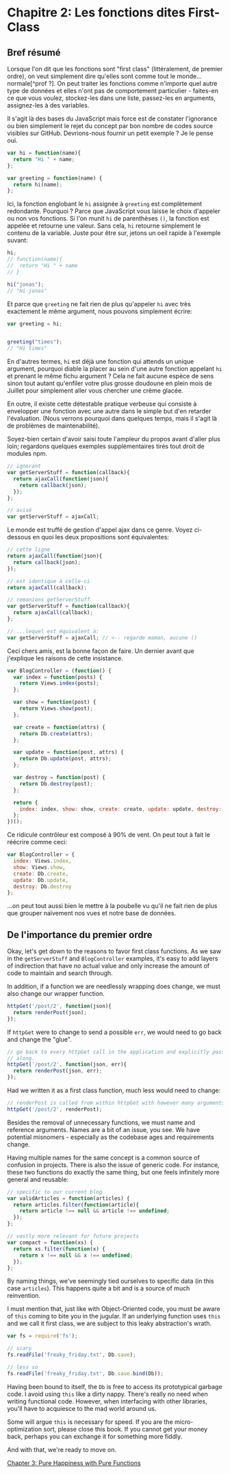 # Chapitre 2: Les fonctions dites First-Class

## Bref résumé
Lorsque l'on dit que les fonctions sont "first class" (littéralement, de premier ordre), on
veut simplement dire qu'elles sont comme tout le monde... normale[^prof ?]. On peut traiter les
fonctions comme n'importe quel autre type de données et elles n'ont pas de comportement
particulier - faites-en ce que vous voulez, stockez-les dans une liste, passez-les en
arguments, assignez-les à des variables.

Il s'agit là des bases du JavaScript mais force est de constater l'ignorance ou bien simplement
le rejet du concept par bon nombre de codes source visibles sur GitHub. Devrions-nous fournir
un petit exemple ? Je le pense oui.

```js
var hi = function(name){
  return "Hi " + name;
};

var greeting = function(name) {
  return hi(name);
};
```

Ici, la fonction englobant le `hi` assignée à `greeting` est complètement redondante. Pourquoi
? Parce que JavaScript vous laisse le choix d'appeler ou non vos fonctions. Si l'on munit `hi`
de parenthèses `()`, la fonction est appelée et retourne une valeur. Sans cela, `hi` retourne
simplement le contenu de la variable. Juste pour être sur, jetons un oeil rapide à l'exemple
suvant:

```js
hi;
// function(name){
//  return "Hi " + name
// }

hi("jonas");
// "Hi jonas"
```

Et parce que `greeting` ne fait rien de plus qu'appeler `hi` avec très exactement le même
argument, nous pouvons simplement écrire:

```js
var greeting = hi;


greeting("times");
// "Hi times"
```

En d'autres termes, `hi` est déjà une fonction qui attends un unique argument, pourquoi diable
la placer au sein d'une autre fonction appelant `hi` et prenant le même fichu argument ? Cela
ne fait aucune espèce de sens sinon tout autant qu'enfiler votre plus grosse doudoune en plein
mois de Juillet pour simplement aller vous chercher une crème glacée.

En outre, il existe cette détestable pratique verbeuse qui consiste à envelopper une fonction
avec une autre dans le simple but d'en retarder l'évaluation. (Nous verrons pourquoi dans
quelques temps, mais il s'agit là de problèmes de maintenabilité).

Soyez-bien certain d'avoir saisi toute l'ampleur du propos avant d'aller plus loin; regardons
quelques exemples supplémentaires tirés tout droit de modules npm.

```js
// ignorant
var getServerStuff = function(callback){
  return ajaxCall(function(json){
    return callback(json);
  });
};

// avisé
var getServerStuff = ajaxCall;
```

Le monde est truffé de gestion d'appel ajax dans ce genre. Voyez ci-dessous en quoi les deux
propositions sont équivalentes:

```js
// cette ligne
return ajaxCall(function(json){
  return callback(json);
});

// est identique à celle-ci
return ajaxCall(callback);

// remanions getServerStuff
var getServerStuff = function(callback){
  return ajaxCall(callback);
};

// ...lequel est équivalent à:
var getServerStuff = ajaxCall; // <-- regarde maman, aucune ()
```

Ceci chers amis, est la bonne façon de faire. Un dernier avant que j'explique les raisons de
cette insistance.

```js
var BlogController = (function() {
  var index = function(posts) {
    return Views.index(posts);
  };

  var show = function(post) {
    return Views.show(post);
  };

  var create = function(attrs) {
    return Db.create(attrs);
  };

  var update = function(post, attrs) {
    return Db.update(post, attrs);
  };

  var destroy = function(post) {
    return Db.destroy(post);
  };

  return {
    index: index, show: show, create: create, update: update, destroy: destroy
  };
})();
```

Ce ridicule contrôleur est composé à 90% de vent. On peut tout à fait le réécrire comme ceci:

```js
var BlogController = {
  index: Views.index,
  show: Views.show,
  create: Db.create,
  update: Db.update,
  destroy: Db.destroy
};
```

...on peut tout aussi bien le mettre à la poubelle vu qu'il ne fait rien de plus que grouper
naïvement nos vues et notre base de données.

## De l'importance du premier ordre

Okay, let's get down to the reasons to favor first class functions. As we saw in the `getServerStuff` and `BlogController` examples, it's easy to add layers of indirection that have no actual value and only increase the amount of code to maintain and search through.

In addition, if a function we are needlessly wrapping does change, we must also change our wrapper function.

```js
httpGet('/post/2', function(json){
  return renderPost(json);
});
```

If `httpGet` were to change to send a possible `err`, we would need to go back and change the "glue".

```js
// go back to every httpGet call in the application and explicitly pass err
// along.
httpGet('/post/2', function(json, err){
  return renderPost(json, err);
});
```

Had we written it as a first class function, much less would need to change:

```js
// renderPost is called from within httpGet with however many arguments it wants
httpGet('/post/2', renderPost);  
```

Besides the removal of unnecessary functions, we must name and reference arguments. Names are a bit of an issue, you see. We have potential misnomers - especially as the codebase ages and requirements change.

Having multiple names for the same concept is a common source of confusion in projects. There is also the issue of generic code. For instance, these two functions do exactly the same thing, but one feels infinitely more general and reusable:

```js
// specific to our current blog
var validArticles = function(articles) {
  return articles.filter(function(article){
    return article !== null && article !== undefined;
  });
};

// vastly more relevant for future projects
var compact = function(xs) {
  return xs.filter(function(x) {
    return x !== null && x !== undefined;
  });
};
```

By naming things, we've seemingly tied ourselves to specific data (in this case `articles`). This happens quite a bit and is a source of much reinvention.

I must mention that, just like with Object-Oriented code, you must be aware of `this` coming to bite you in the jugular. If an underlying function uses `this` and we call it first class, we are subject to this leaky abstraction's wrath.

```js
var fs = require('fs');

// scary
fs.readFile('freaky_friday.txt', Db.save);

// less so
fs.readFile('freaky_friday.txt', Db.save.bind(Db));

```

Having been bound to itself, the `Db` is free to access its prototypical garbage code. I avoid using `this` like a dirty nappy. There's really no need when writing functional code. However, when interfacing with other libraries, you'll have to acquiesce to the mad world around us.

Some will argue `this` is necessary for speed. If you are the micro-optimization sort, please close this book. If you cannot get your money back, perhaps you can exchange it for something more fiddly.

And with that, we're ready to move on.

[Chapter 3: Pure Happiness with Pure Functions](ch3.md)
